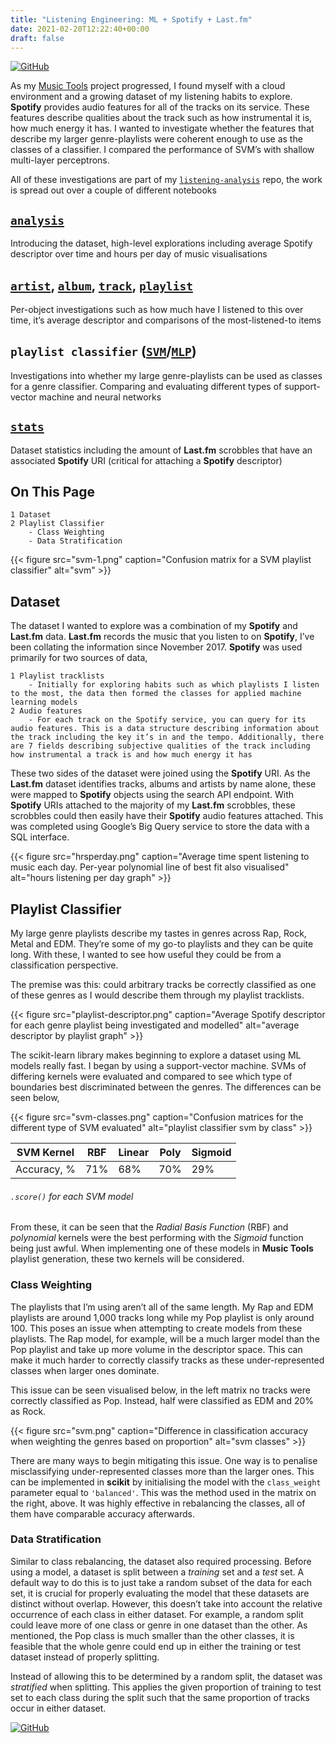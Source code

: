 ```yaml
---
title: "Listening Engineering: ML + Spotify + Last.fm"
date: 2021-02-20T12:22:40+00:00
draft: false
---
```


[![GitHub](https://img.shields.io/badge/github-%23121011.svg?style=for-the-badge&logo=github&logoColor=white)](https://github.com/Sarsoo/listening-analysis)

As my [Music Tools](https://sarsoo.xyz/music-tools/) project progressed, I found myself with a cloud environment and a growing dataset of my listening habits to explore. __Spotify__ provides audio features for all of the tracks on its service. These features describe qualities about the track such as how instrumental it is, how much energy it has. I wanted to investigate whether the features that describe my larger genre-playlists were coherent enough to use as the classes of a classifier. I compared the performance of SVM’s with shallow multi-layer perceptrons.

All of these investigations are part of my [`listening-analysis`](https://github.com/Sarsoo/listening-analysis) repo, the work is spread out over a couple of different notebooks

## [`analysis`](https://github.com/Sarsoo/listening-analysis/blob/master/analysis.ipynb)

Introducing the dataset, high-level explorations including average Spotify descriptor over time and hours per day of music visualisations

## [`artist`](https://github.com/Sarsoo/listening-analysis/blob/master/artist.ipynb), [`album`](https://github.com/Sarsoo/listening-analysis/blob/master/album.ipynb), [`track`](http://github.com/Sarsoo/listening-analysis/blob/master/track.ipynb), [`playlist`](https://github.com/Sarsoo/listening-analysis/blob/master/playlist.ipynb)

Per-object investigations such as how much have I listened to this over time, it’s average descriptor and comparisons of the most-listened-to items

## `playlist classifier` ([`SVM`](https://github.com/Sarsoo/listening-analysis/blob/master/playlist-svm.ipynb)/[`MLP`](https://github.com/Sarsoo/listening-analysis/blob/master/playlist-nn.ipynb))

Investigations into whether my large genre-playlists can be used as classes for a genre classifier. Comparing and evaluating different types of support-vector machine and neural networks

## [`stats`](https://github.com/Sarsoo/listening-analysis/blob/master/stats.ipynb)

Dataset statistics including the amount of __Last.fm__ scrobbles that have an associated __Spotify__ URI (critical for attaching a __Spotify__ descriptor)

## On This Page

    1 Dataset
    2 Playlist Classifier
        - Class Weighting
        - Data Stratification

{{< figure src="svm-1.png" caption="Confusion matrix for a SVM playlist classifier" alt="svm" >}}

## Dataset

The dataset I wanted to explore was a combination of my __Spotify__ and __Last.fm__ data. __Last.fm__ records the music that you listen to on __Spotify__, I’ve been collating the information since November 2017. __Spotify__ was used primarily for two sources of data,

    1 Playlist tracklists
        - Initially for exploring habits such as which playlists I listen to the most, the data then formed the classes for applied machine learning models
    2 Audio features
        - For each track on the Spotify service, you can query for its audio features. This is a data structure describing information about the track including the key it’s in and the tempo. Additionally, there are 7 fields describing subjective qualities of the track including how instrumental a track is and how much energy it has

These two sides of the dataset were joined using the __Spotify__ URI. As the __Last.fm__ dataset identifies tracks, albums and artists by name alone, these were mapped to __Spotify__ objects using the search API endpoint. With __Spotify__ URIs attached to the majority of my __Last.fm__ scrobbles, these scrobbles could then easily have their __Spotify__ audio features attached. This was completed using Google’s Big Query service to store the data with a SQL interface.

{{< figure src="hrsperday.png" caption="Average time spent listening to music each day. Per-year polynomial line of best fit also visualised" alt="hours listening per day graph" >}}

## Playlist Classifier

My large genre playlists describe my tastes in genres across Rap, Rock, Metal and EDM. They’re some of my go-to playlists and they can be quite long. With these, I wanted to see how useful they could be from a classification perspective.

The premise was this: could arbitrary tracks be correctly classified as one of these genres as I would describe them through my playlist tracklists.

{{< figure src="playlist-descriptor.png" caption="Average Spotify descriptor for each genre playlist being investigated and modelled" alt="average descriptor by playlist graph" >}}

The scikit-learn library makes beginning to explore a dataset using ML models really fast. I began by using a support-vector machine. SVMs of differing kernels were evaluated and compared to see which type of boundaries best discriminated between the genres. The differences can be seen below,

{{< figure src="svm-classes.png" caption="Confusion matrices for the different type of SVM evaluated" alt="playlist classifier svm by class" >}}

| SVM Kernel  | RBF | Linear | Poly | Sigmoid |
|-------------|-----|--------|------|---------|
| Accuracy, % | 71% | 68%    | 70%  | 29%     |

###### `.score()` for each SVM model

From these, it can be seen that the _Radial Basis Function_ (RBF) and _polynomial_ kernels were the best performing with the _Sigmoid_ function being just awful. When implementing one of these models in __Music Tools__ playlist generation, these two kernels will be considered.

### Class Weighting

The playlists that I’m using aren’t all of the same length. My Rap and EDM playlists are around 1,000 tracks long while my Pop playlist is only around 100. This poses an issue when attempting to create models from these playlists. The Rap model, for example, will be a much larger model than the Pop playlist and take up more volume in the descriptor space. This can make it much harder to correctly classify tracks as these under-represented classes when larger ones dominate.

This issue can be seen visualised below, in the left matrix no tracks were correctly classified as Pop. Instead, half were classified as EDM and 20% as Rock.

{{< figure src="svm.png" caption="Difference in classification accuracy when weighting the genres based on proportion" alt="svm classes" >}}

There are many ways to begin mitigating this issue. One way is to penalise misclassifying under-represented classes more than the larger ones. This can be implemented in __scikit__ by initialising the model with the `class_weight` parameter equal to `'balanced'`. This was the method used in the matrix on the right, above. It was highly effective in rebalancing the classes, all of them have comparable accuracy afterwards.

### Data Stratification

Similar to class rebalancing, the dataset also required processing. Before using a model, a dataset is split between a _training_ set and a _test_ set. A default way to do this is to just take a random subset of the data for each set, it is crucial for properly evaluating the model that these datasets are distinct without overlap. However, this doesn’t take into account the relative occurrence of each class in either dataset. For example, a random split could leave more of one class or genre in one dataset than the other. As mentioned, the Pop class is much smaller than the other classes, it is feasible that the whole genre could end up in either the training or test dataset instead of properly splitting.

Instead of allowing this to be determined by a random split, the dataset was _stratified_ when splitting. This applies the given proportion of training to test set to each class during the split such that the same proportion of tracks occur in either dataset.

[![GitHub](https://img.shields.io/badge/github-%23121011.svg?style=for-the-badge&logo=github&logoColor=white)](https://github.com/Sarsoo/listening-analysis)